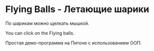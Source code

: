 # Flying Balls  -  Летающие шарики

По шарикам можно щелкать мышкой.

You can click on the Flying balls.

Простая демо-программа на Питоне с использованием ООП.

